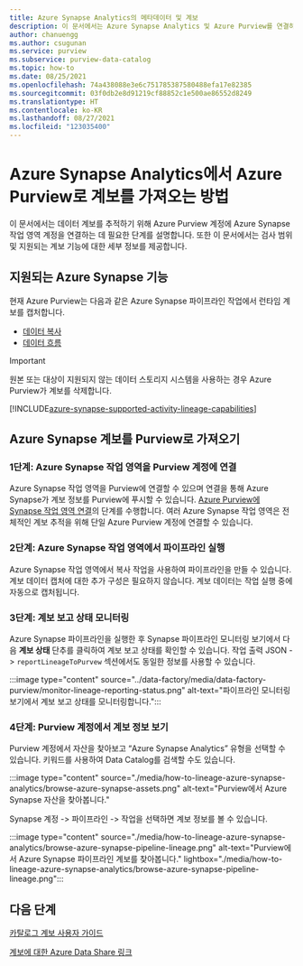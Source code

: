 ```yaml
---
title: Azure Synapse Analytics의 메타데이터 및 계보
description: 이 문서에서는 Azure Synapse Analytics 및 Azure Purview를 연결하여 데이터 계보를 추적하는 방법을 설명합니다.
author: chanuengg
ms.author: csugunan
ms.service: purview
ms.subservice: purview-data-catalog
ms.topic: how-to
ms.date: 08/25/2021
ms.openlocfilehash: 74a438088e3e6c751785387580488efa17e82385
ms.sourcegitcommit: 03f0db2e8d91219cf88852c1e500ae86552d8249
ms.translationtype: HT
ms.contentlocale: ko-KR
ms.lasthandoff: 08/27/2021
ms.locfileid: "123035400"
---
```

# <a name="how-to-get-lineage-from-azure-synapse-analytics-into-azure-purview"></a>Azure Synapse Analytics에서 Azure Purview로 계보를 가져오는 방법

이 문서에서는 데이터 계보를 추적하기 위해 Azure Purview 계정에 Azure Synapse 작업 영역 계정을 연결하는 데 필요한 단계를 설명합니다. 또한 이 문서에서는 검사 범위 및 지원되는 계보 기능에 대한 세부 정보를 제공합니다.

## <a name="supported-azure-synapse-capabilities"></a>지원되는 Azure Synapse 기능

현재 Azure Purview는 다음과 같은 Azure Synapse 파이프라인 작업에서 런타임 계보를 캡처합니다.

- [데이터 복사](../data-factory/copy-activity-overview.md?context=/azure/synapse-analytics/context/context)
- [데이터 흐름](../data-factory/concepts-data-flow-overview.md?context=/azure/synapse-analytics/context/context)

> [!IMPORTANT]
> 원본 또는 대상이 지원되지 않는 데이터 스토리지 시스템을 사용하는 경우 Azure Purview가 계보를 삭제합니다.

[!INCLUDE[azure-synapse-supported-activity-lineage-capabilities](includes/data-factory-common-supported-capabilities.md)]

## <a name="bring-azure-synapse-lineage-into-purview"></a>Azure Synapse 계보를 Purview로 가져오기

### <a name="step-1-connect-azure-synapse-workspace-to-your-purview-account"></a>1단계: Azure Synapse 작업 영역을 Purview 계정에 연결

Azure Synapse 작업 영역을 Purview에 연결할 수 있으며 연결을 통해 Azure Synapse가 계보 정보를 Purview에 푸시할 수 있습니다. [Azure Purview에 Synapse 작업 영역 연결](../synapse-analytics/catalog-and-governance/quickstart-connect-azure-purview.md)의 단계를 수행합니다. 여러 Azure Synapse 작업 영역은 전체적인 계보 추적을 위해 단일 Azure Purview 계정에 연결할 수 있습니다.

### <a name="step-2-run-pipeline-in-azure-synapse-workspace"></a>2단계: Azure Synapse 작업 영역에서 파이프라인 실행

Azure Synapse 작업 영역에서 복사 작업을 사용하여 파이프라인을 만들 수 있습니다. 계보 데이터 캡처에 대한 추가 구성은 필요하지 않습니다. 계보 데이터는 작업 실행 중에 자동으로 캡처됩니다.

### <a name="step-3-monitor-lineage-reporting-status"></a>3단계: 계보 보고 상태 모니터링

Azure Synapse 파이프라인을 실행한 후 Synapse 파이프라인 모니터링 보기에서 다음 **계보 상태** 단추를 클릭하여 계보 보고 상태를 확인할 수 있습니다. 작업 출력 JSON -> `reportLineageToPurvew` 섹션에서도 동일한 정보를 사용할 수 있습니다.

:::image type="content" source="../data-factory/media/data-factory-purview/monitor-lineage-reporting-status.png" alt-text="파이프라인 모니터링 보기에서 계보 보고 상태를 모니터링합니다.":::

### <a name="step-4-view-lineage-information-in-your-purview-account"></a>4단계: Purview 계정에서 계보 정보 보기

Purview 계정에서 자산을 찾아보고 “Azure Synapse Analytics” 유형을 선택할 수 있습니다. 키워드를 사용하여 Data Catalog를 검색할 수도 있습니다.

:::image type="content" source="./media/how-to-lineage-azure-synapse-analytics/browse-azure-synapse-assets.png" alt-text="Purview에서 Azure Synapse 자산을 찾아봅니다."

Synapse 계정 -> 파이프라인 -> 작업을 선택하면 계보 정보를 볼 수 있습니다.

:::image type="content" source="./media/how-to-lineage-azure-synapse-analytics/browse-azure-synapse-pipeline-lineage.png" alt-text="Purview에서 Azure Synapse 파이프라인 계보를 찾아봅니다." lightbox="./media/how-to-lineage-azure-synapse-analytics/browse-azure-synapse-pipeline-lineage.png":::

## <a name="next-steps"></a>다음 단계

[카탈로그 계보 사용자 가이드](catalog-lineage-user-guide.md)

[계보에 대한 Azure Data Share 링크](how-to-link-azure-data-share.md)
